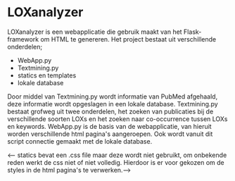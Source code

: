# LOXanalyzer

LOXanalyzer is een webapplicatie die gebruik maakt van het Flask-framework om HTML te genereren.
Het project bestaat uit verschillende onderdelen;
- WebApp.py
- Textmining.py
- statics en templates
- lokale database

Door middel van Textmining.py wordt informatie van PubMed afgehaald, deze informatie wordt opgeslagen in een lokale database.
Textmining.py bestaat grofweg uit twee onderdelen, het zoeken van publicaties bij de verschillende soorten LOXs en het zoeken naar co-occurrence tussen LOXs en keywords.
WebApp.py is de basis van de webapplicatie, van hieruit worden verschillende html pagina's aangeroepen. Ook wordt vanuit dit script connectie gemaakt met de lokale database.

<-- statics bevat een .css file maar deze wordt niet gebruikt, om onbekende reden werkt de css niet of niet volledig. Hierdoor is er voor gekozen om de styles in de html pagina's te verwerken.-->
